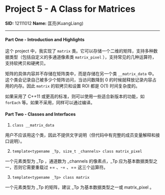 # Project 5 -  A Class for Matrices

**SID:** 12111012 **Name:** 匡亮(KuangLiang)

----

#### Part One - Introduction and Highlights

这个 project 中，我实现了 ```matrix``` 类。它可以存储一个二维的矩阵，支持多种数据类型（包括自定义的多通道像素类 ```matrix_pixel``` ），支持常见的几种运算符，支持软拷贝和硬拷贝。

矩阵的具体内容并不存储在矩阵类中，而是存储在另一个类 ```__matrix_data``` 中。这个类会记录自己被多少个矩阵访问，当访问数降到 $0$ 的时候就释放记录内容占用的内存。因此 ```matrix``` 的软拷贝和设置 ROI 都是 O(1) 时间复杂度的。

如果采用了 C++11 或更高的标准，则可以使用一些适合新版本的功能，如 ```forEach``` 等。如果不采用，同样可以通过编译。

#### Part Two - Classes and Interfaces

1. ```class __matrix_data```
   
用户不应该用这个类，因此不提供文字说明（但代码中有完整的成员变量解释和接口说明）。

2. ```template<typename _Tp, size_t _channels> class matrix_pixel```

一个元素类型为 _Tp ，通道数为 _channels 的像素点，_Tp 应为基本数据类型之一，否则它需要重载过 += 、-= 、== 这三个运算符。

3. ```template<typename _Tp> class matrix```

一个元素类型为 _Tp 的矩阵，建议 _Tp 为基本数据类型之一或 matrix_pixel 。

